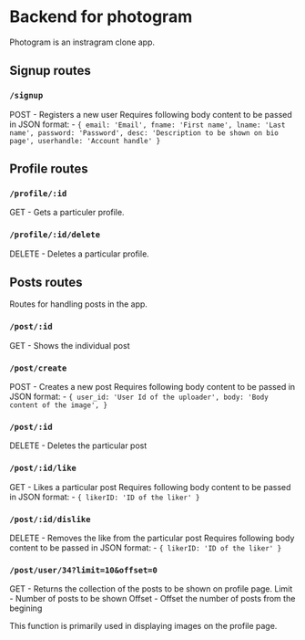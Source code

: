 # Backend for photogram

Photogram is an instragram clone app. 

## Signup routes

### `/signup`
POST - Registers a new user
Requires following body content to be passed in JSON format: -
`{
    email: 'Email',
    fname: 'First name',
    lname: 'Last name',
    password: 'Password',
    desc: 'Description to be shown on bio page',
    userhandle: 'Account handle'
}`


## Profile routes

### `/profile/:id`
GET - Gets a particuler profile. 

### `/profile/:id/delete`
DELETE - Deletes a particular profile.


## Posts routes
Routes for handling posts in the app.

### `/post/:id`
GET - Shows the individual post

### `/post/create`
POST - Creates a new post
Requires following body content to be passed in JSON format: -
`{
    user_id: 'User Id of the uploader',
    body: 'Body content of the image',
}`

### `/post/:id`
DELETE - Deletes the particular post

### `/post/:id/like`
GET - Likes a particular post
Requires following body content to be passed in JSON format: -
`{
    likerID: 'ID of the liker'
}`

### `/post/:id/dislike`
DELETE - Removes the like from the particular post
Requires following body content to be passed in JSON format: -
`{
    likerID: 'ID of the liker'
}`

### `/post/user/34?limit=10&offset=0`
GET - Returns the collection of the posts to be shown on profile page. 
Limit - Number of posts to be shown
Offset - Offset the number of posts from the begining

This function is primarily used in displaying images on the profile page.
